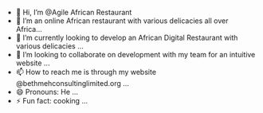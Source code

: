- 👋 Hi, I’m @Agile African Restaurant
- 👀 I’m an online African restaurant with various delicacies all over Africa...
- 🌱 I’m currently looking to develop an African Digital Restaurant with various delicacies ...
- 💞️ I’m looking to collaborate on development with my team for an intuitive website ...
- 📫 How to reach me is through my website @bethmehconsultinglimited.org ...
- 😄 Pronouns: He ...
- ⚡ Fun fact: cooking ...

<!---
BethmehConsultingLimited/BethmehConsultingLimited is a ✨ special ✨ repository because its `README.md` (this file) appears on your GitHub profile.
You can click the Preview link to take a look at your changes.
--->
